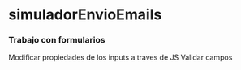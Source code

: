 # simuladorEnvioEmails


### Trabajo con formularios
Modificar propiedades de los inputs a traves de JS
Validar campos

